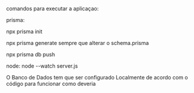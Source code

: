 comandos para executar a aplicaçao:

prisma:

npx prisma init

npx prisma generate sempre que alterar o schema.prisma

npx prisma db push


node:
node --watch server.js

O Banco de Dados tem que ser configurado Localmente de acordo com o código para funcionar como deveria
